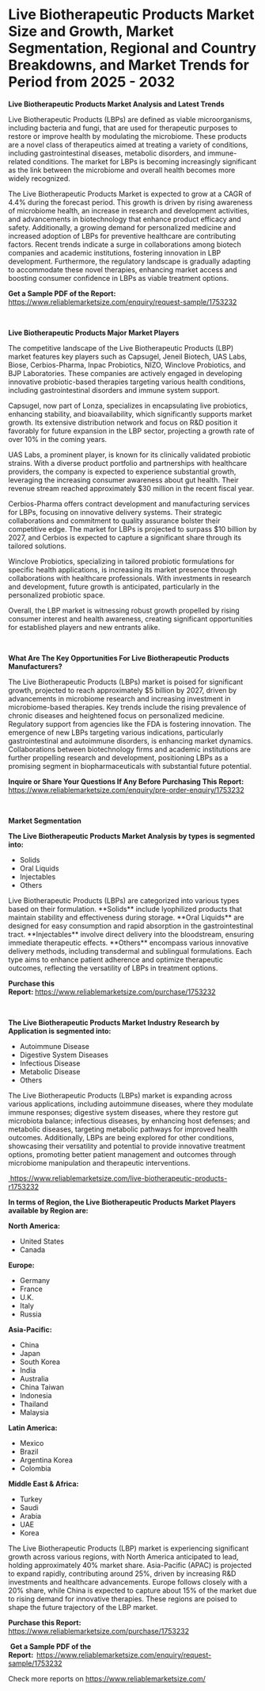 <p><h1>Live Biotherapeutic Products Market Size and Growth, Market Segmentation, Regional and Country Breakdowns, and Market Trends for Period from 2025 -  2032</h1></p><p><strong>Live Biotherapeutic Products Market Analysis and Latest Trends</strong></p>
<p><p>Live Biotherapeutic Products (LBPs) are defined as viable microorganisms, including bacteria and fungi, that are used for therapeutic purposes to restore or improve health by modulating the microbiome. These products are a novel class of therapeutics aimed at treating a variety of conditions, including gastrointestinal diseases, metabolic disorders, and immune-related conditions. The market for LBPs is becoming increasingly significant as the link between the microbiome and overall health becomes more widely recognized.</p><p>The Live Biotherapeutic Products Market is expected to grow at a CAGR of 4.4% during the forecast period. This growth is driven by rising awareness of microbiome health, an increase in research and development activities, and advancements in biotechnology that enhance product efficacy and safety. Additionally, a growing demand for personalized medicine and increased adoption of LBPs for preventive healthcare are contributing factors. Recent trends indicate a surge in collaborations among biotech companies and academic institutions, fostering innovation in LBP development. Furthermore, the regulatory landscape is gradually adapting to accommodate these novel therapies, enhancing market access and boosting consumer confidence in LBPs as viable treatment options.</p></p>
<p><strong>Get a Sample PDF of the Report:&nbsp;</strong> <a href="https://www.reliablemarketsize.com/enquiry/request-sample/1753232?utm_campaign=2481&utm_medium=2&utm_source=Github&utm_content=ia&utm_term=03032025&utm_id=live-biotherapeutic-products">https://www.reliablemarketsize.com/enquiry/request-sample/1753232</a></p>
<p>&nbsp;</p>
<p><strong>Live Biotherapeutic Products Major Market Players</strong></p>
<p><p>The competitive landscape of the Live Biotherapeutic Products (LBP) market features key players such as Capsugel, Jeneil Biotech, UAS Labs, Biose, Cerbios-Pharma, Inpac Probiotics, NIZO, Winclove Probiotics, and BJP Laboratories. These companies are actively engaged in developing innovative probiotic-based therapies targeting various health conditions, including gastrointestinal disorders and immune system support.</p><p>Capsugel, now part of Lonza, specializes in encapsulating live probiotics, enhancing stability, and bioavailability, which significantly supports market growth. Its extensive distribution network and focus on R&D position it favorably for future expansion in the LBP sector, projecting a growth rate of over 10% in the coming years.</p><p>UAS Labs, a prominent player, is known for its clinically validated probiotic strains. With a diverse product portfolio and partnerships with healthcare providers, the company is expected to experience substantial growth, leveraging the increasing consumer awareness about gut health. Their revenue stream reached approximately $30 million in the recent fiscal year.</p><p>Cerbios-Pharma offers contract development and manufacturing services for LBPs, focusing on innovative delivery systems. Their strategic collaborations and commitment to quality assurance bolster their competitive edge. The market for LBPs is projected to surpass $10 billion by 2027, and Cerbios is expected to capture a significant share through its tailored solutions.</p><p>Winclove Probiotics, specializing in tailored probiotic formulations for specific health applications, is increasing its market presence through collaborations with healthcare professionals. With investments in research and development, future growth is anticipated, particularly in the personalized probiotic space.</p><p>Overall, the LBP market is witnessing robust growth propelled by rising consumer interest and health awareness, creating significant opportunities for established players and new entrants alike.</p></p>
<p>&nbsp;</p>
<p><strong>What Are The Key Opportunities For Live Biotherapeutic Products Manufacturers?</strong></p>
<p><p>The Live Biotherapeutic Products (LBPs) market is poised for significant growth, projected to reach approximately $5 billion by 2027, driven by advancements in microbiome research and increasing investment in microbiome-based therapies. Key trends include the rising prevalence of chronic diseases and heightened focus on personalized medicine. Regulatory support from agencies like the FDA is fostering innovation. The emergence of new LBPs targeting various indications, particularly gastrointestinal and autoimmune disorders, is enhancing market dynamics. Collaborations between biotechnology firms and academic institutions are further propelling research and development, positioning LBPs as a promising segment in biopharmaceuticals with substantial future potential.</p></p>
<p><strong>Inquire or Share Your Questions If Any Before Purchasing This Report:</strong> <a href="https://www.reliablemarketsize.com/enquiry/pre-order-enquiry/1753232?utm_campaign=2481&utm_medium=2&utm_source=Github&utm_content=ia&utm_term=03032025&utm_id=live-biotherapeutic-products">https://www.reliablemarketsize.com/enquiry/pre-order-enquiry/1753232</a></p>
<p>&nbsp;</p>
<p><strong>Market Segmentation</strong></p>
<p><strong>The Live Biotherapeutic Products Market Analysis by types is segmented into:</strong></p>
<p><ul><li>Solids</li><li>Oral Liquids</li><li>Injectables</li><li>Others</li></ul></p>
<p><p>Live Biotherapeutic Products (LBPs) are categorized into various types based on their formulation. **Solids** include lyophilized products that maintain stability and effectiveness during storage. **Oral Liquids** are designed for easy consumption and rapid absorption in the gastrointestinal tract. **Injectables** involve direct delivery into the bloodstream, ensuring immediate therapeutic effects. **Others** encompass various innovative delivery methods, including transdermal and sublingual formulations. Each type aims to enhance patient adherence and optimize therapeutic outcomes, reflecting the versatility of LBPs in treatment options.</p></p>
<p><strong>Purchase this Report:&nbsp;</strong><a href="https://www.reliablemarketsize.com/purchase/1753232?utm_campaign=2481&utm_medium=2&utm_source=Github&utm_content=ia&utm_term=03032025&utm_id=live-biotherapeutic-products">https://www.reliablemarketsize.com/purchase/1753232</a></p>
<p>&nbsp;</p>
<p><strong>The Live Biotherapeutic Products Market Industry Research by Application is segmented into:</strong></p>
<p><ul><li>Autoimmune Disease</li><li>Digestive System Diseases</li><li>Infectious Disease</li><li>Metabolic Disease</li><li>Others</li></ul></p>
<p><p>The Live Biotherapeutic Products (LBPs) market is expanding across various applications, including autoimmune diseases, where they modulate immune responses; digestive system diseases, where they restore gut microbiota balance; infectious diseases, by enhancing host defenses; and metabolic diseases, targeting metabolic pathways for improved health outcomes. Additionally, LBPs are being explored for other conditions, showcasing their versatility and potential to provide innovative treatment options, promoting better patient management and outcomes through microbiome manipulation and therapeutic interventions.</p></p>
<p><a href="https://www.reliablemarketsize.com/live-biotherapeutic-products-r1753232?utm_campaign=2481&utm_medium=2&utm_source=Github&utm_content=ia&utm_term=03032025&utm_id=live-biotherapeutic-products">&nbsp;https://www.reliablemarketsize.com/live-biotherapeutic-products-r1753232</a></p>
<p><strong>In terms of Region, the Live Biotherapeutic Products Market Players available by Region are:</strong></p>
<p>
    <p> <strong> North America: </strong>
        <ul>
            <li>United States</li>
            <li>Canada</li>
        </ul>
        </p> 
    <p> <strong> Europe: </strong>
        <ul>
            <li>Germany</li>
            <li>France</li>
            <li>U.K.</li>
            <li>Italy</li>
            <li>Russia</li>
        </ul>
        </p> 
    <p> <strong> Asia-Pacific: </strong>
        <ul>
            <li>China</li>
            <li>Japan</li>
            <li>South Korea</li>
            <li>India</li>
            <li>Australia</li>
            <li>China Taiwan</li>
            <li>Indonesia</li>
            <li>Thailand</li>
            <li>Malaysia</li>
        </ul>
        </p> 
    <p> <strong> Latin America: </strong>
        <ul>
            <li>Mexico</li>
            <li>Brazil</li>
            <li>Argentina Korea</li>
            <li>Colombia</li>
        </ul>
        </p> 
    <p> <strong> Middle East & Africa: </strong>
        <ul>
            <li>Turkey</li>
            <li>Saudi</li>
            <li>Arabia</li>
            <li>UAE</li>
            <li>Korea</li>
        </ul>
    </p>
    </p>
<p><p>The Live Biotherapeutic Products (LBP) market is experiencing significant growth across various regions, with North America anticipated to lead, holding approximately 40% market share. Asia-Pacific (APAC) is projected to expand rapidly, contributing around 25%, driven by increasing R&D investments and healthcare advancements. Europe follows closely with a 20% share, while China is expected to capture about 15% of the market due to rising demand for innovative therapies. These regions are poised to shape the future trajectory of the LBP market.</p></p>
<p><strong>Purchase this Report: </strong><a href="https://www.reliablemarketsize.com/purchase/1753232?utm_campaign=2481&utm_medium=2&utm_source=Github&utm_content=ia&utm_term=03032025&utm_id=live-biotherapeutic-products">https://www.reliablemarketsize.com/purchase/1753232</a></p>
<p>&nbsp;<strong>Get a Sample PDF of the Report:&nbsp;&nbsp;</strong><a href="https://www.reliablemarketsize.com/enquiry/request-sample/1753232?utm_campaign=2481&utm_medium=2&utm_source=Github&utm_content=ia&utm_term=03032025&utm_id=live-biotherapeutic-products">https://www.reliablemarketsize.com/enquiry/request-sample/1753232</a></p>
<p><strong></strong></p>
<p>Check more reports on <a href="https://www.reliablemarketsize.com/?utm_campaign=2481&utm_medium=2&utm_source=Github&utm_content=ia&utm_term=03032025&utm_id=live-biotherapeutic-products">https://www.reliablemarketsize.com/</a></p>
